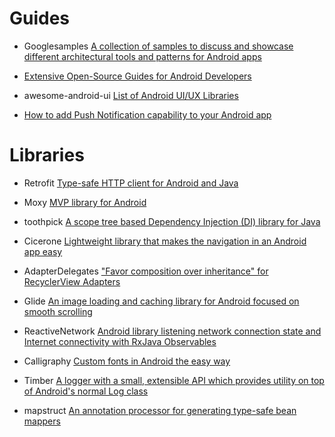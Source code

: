 # Guides

- Googlesamples [A collection of samples to discuss and showcase different architectural tools and patterns for Android apps](https://github.com/googlesamples/android-architecture)

- [Extensive Open-Source Guides for Android Developers](https://github.com/codepath/android_guides)

- awesome-android-ui [List of Android UI/UX Libraries](https://github.com/wasabeef/awesome-android-ui)

- [How to add Push Notification capability to your Android app](https://medium.com/@nileshsingh/how-to-add-push-notification-capability-to-your-android-app-a3cac745e56e)


# Libraries

- Retrofit [Type-safe HTTP client for Android and Java](http://square.github.io/retrofit/)

- Moxy [MVP library for Android](https://github.com/Arello-Mobile/Moxy)

- toothpick [A scope tree based Dependency Injection (DI) library for Java](https://github.com/stephanenicolas/toothpick)

- Cicerone [Lightweight library that makes the navigation in an Android app easy](https://github.com/terrakok/Cicerone)

- AdapterDelegates ["Favor composition over inheritance" for RecyclerView Adapters](https://github.com/sockeqwe/AdapterDelegates)

- Glide [An image loading and caching library for Android focused on smooth scrolling](https://github.com/bumptech/glide)

- ReactiveNetwork [Android library listening network connection state and Internet connectivity with RxJava Observables](https://github.com/pwittchen/ReactiveNetwork)

- Calligraphy [Custom fonts in Android the easy way](https://github.com/chrisjenx/Calligraphy)

- Timber [A logger with a small, extensible API which provides utility on top of Android's normal Log class](https://github.com/JakeWharton/timber)

- mapstruct [An annotation processor for generating type-safe bean mappers](https://github.com/mapstruct/mapstruct)
